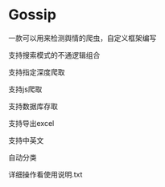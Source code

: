 # Gossip
一款可以用来检测舆情的爬虫，自定义框架编写

支持搜索模式的不通逻辑组合

支持指定深度爬取

支持js爬取

支持数据库存取

支持导出excel

支持中英文

自动分类

详细操作看使用说明.txt
